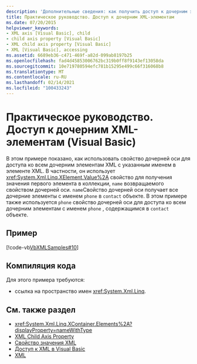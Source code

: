 ```yaml
---
description: 'Дополнительные сведения: как получить доступ к дочерним элементам XML (Visual Basic)'
title: Практическое руководство. Доступ к дочерним XML-элементам
ms.date: 07/20/2015
helpviewer_keywords:
- XML axis [Visual Basic], child
- child axis property [Visual Basic]
- XML child axis property [Visual Basic]
- XML [Visual Basic], accessing
ms.assetid: 6689eb36-c471-469f-a82d-099ab8197b25
ms.openlocfilehash: fad4d45853006762bc319b0ff8f9143ef13058da
ms.sourcegitcommit: 10e719780594efc781b15295e499c66f316068b8
ms.translationtype: MT
ms.contentlocale: ru-RU
ms.lasthandoff: 02/14/2021
ms.locfileid: "100433243"
---
```

# <a name="how-to-access-xml-child-elements-visual-basic"></a>Практическое руководство. Доступ к дочерним XML-элементам (Visual Basic)

В этом примере показано, как использовать свойство дочерней оси для доступа ко всем дочерним элементам XML с указанным именем в элементе XML. В частности, он использует <xref:System.Xml.Linq.XElement.Value%2A> свойство для получения значения первого элемента в коллекции, `name` возвращаемого свойством дочерней оси. `name`Свойство дочерней оси получает все дочерние элементы с именем `phone` в `contact` объекте. В этом примере также используется `phone` свойство дочерней оси для доступа ко всем дочерним элементам с именем `phone` , содержащимся в `contact` объекте.  
  
## <a name="example"></a>Пример  

 [!code-vb[VbXMLSamples#10](~/samples/snippets/visualbasic/VS_Snippets_VBCSharp/VbXMLSamples/VB/XMLSamples4.vb#10)]  
  
## <a name="compile-the-code"></a>Компиляция кода  

 Для этого примера требуются:  
  
- ссылка на пространство имен <xref:System.Xml.Linq>.  
  
## <a name="see-also"></a>См. также раздел

- <xref:System.Xml.Linq.XContainer.Elements%2A?displayProperty=nameWithType>
- [XML Child Axis Property](../../../language-reference/xml-axis/xml-child-axis-property.md)
- [Свойство значения XML](../../../language-reference/xml-axis/xml-value-property.md)
- [Доступ к XML в Visual Basic](accessing-xml.md)
- [XML](index.md)
